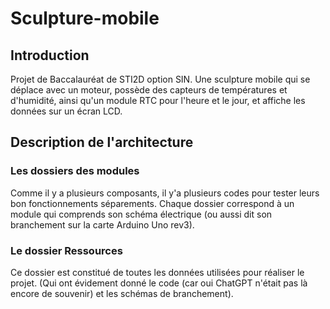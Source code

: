 # Sculpture-mobile
## Introduction
Projet de Baccalauréat de STI2D option SIN. Une sculpture mobile qui se déplace avec un moteur, possède des capteurs de températures et d'humidité, ainsi qu'un module RTC pour l'heure et le jour, et affiche les données sur un écran LCD.

## Description de l'architecture
### Les dossiers des modules
Comme il y a plusieurs composants, il y'a plusieurs codes pour tester leurs bon fonctionnements séparements. 
Chaque dossier correspond à un module qui comprends son schéma électrique (ou aussi dit son branchement sur la carte Arduino Uno rev3).

### Le dossier Ressources
Ce dossier est constitué de toutes les données utilisées pour réaliser le projet. (Qui ont évidement donné le code (car oui ChatGPT n'était pas là encore de souvenir) et les schémas de branchement).
